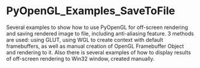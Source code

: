 # PyOpenGL_Examples_SaveToFile
Several examples to show how to use PyOpenGL for off-screen rendering and saving rendered image to file, including anti-aliasing feature. 3 methods are used: using GLUT, using WGL to create context with default framebuffers, as well as manual creation of OpenGL Framebuffer Object and rendering to it. Also there is several examples of how to display results of off-screen rendering to Win32 window, created manually.

